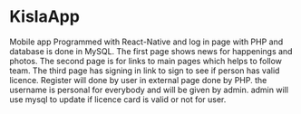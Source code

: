 # KislaApp
Mobile app
Programmed with React-Native and log in page with PHP and database is done in MySQL.
The first page shows news for happenings and photos.
The second page is for links to main pages which helps to follow team.
The third page has signing in link to sign to see if person has valid licence.
Register will done by user in external page done by PHP. 
the username is personal for everybody and will be given by admin.
admin will use mysql to update if licence card is valid or not for user.
